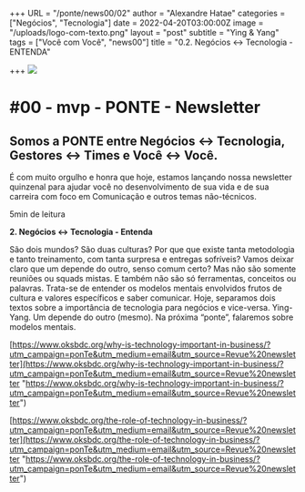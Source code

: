 +++
URL = "/ponte/news00/02"
author = "Alexandre Hatae"
categories = ["Negócios", "Tecnologia"]
date = 2022-04-20T03:00:00Z
image = "/uploads/logo-com-texto.png"
layout = "post"
subtitle = "Ying & Yang"
tags = ["Você com Você", "news00"]
title = "0.2. Negócios <-> Tecnologia - ENTENDA"

+++
![](/uploads/logo-com-texto.png)

# #00 - mvp - PONTE - Newsletter

## Somos a PONTE entre Negócios ↔ Tecnologia, Gestores ↔ Times e Você ↔ Você.

É com muito orgulho e honra que hoje, estamos lançando nossa newsletter quinzenal para ajudar você no desenvolvimento de sua vida e de sua carreira com foco em Comunicação e outros temas não-técnicos.

5min de leitura

**2. Negócios <-> Tecnologia - Entenda**

São dois mundos? São duas culturas? Por que que existe tanta metodologia e tanto treinamento, com tanta surpresa e entregas sofríveis? Vamos deixar claro que um depende do outro, senso comum certo? Mas não são somente reuniões ou squads mistas. E também não são só ferramentas, conceitos ou palavras. Trata-se de entender os modelos mentais envolvidos frutos de cultura e valores específicos e saber comunicar. Hoje, separamos dois textos sobre a importância de tecnologia para negócios e vice-versa. Ying-Yang. Um depende do outro (mesmo). Na próxima “ponte”, falaremos sobre modelos mentais.

[https://www.oksbdc.org/why-is-technology-important-in-business/?utm_campaign=ponTe&utm_medium=email&utm_source=Revue%20newsletter](https://www.oksbdc.org/why-is-technology-important-in-business/?utm_campaign=ponTe&utm_medium=email&utm_source=Revue%20newsletter "https://www.oksbdc.org/why-is-technology-important-in-business/?utm_campaign=ponTe&utm_medium=email&utm_source=Revue%20newsletter")

[https://www.oksbdc.org/the-role-of-technology-in-business/?utm_campaign=ponTe&utm_medium=email&utm_source=Revue%20newsletter](https://www.oksbdc.org/the-role-of-technology-in-business/?utm_campaign=ponTe&utm_medium=email&utm_source=Revue%20newsletter "https://www.oksbdc.org/the-role-of-technology-in-business/?utm_campaign=ponTe&utm_medium=email&utm_source=Revue%20newsletter")